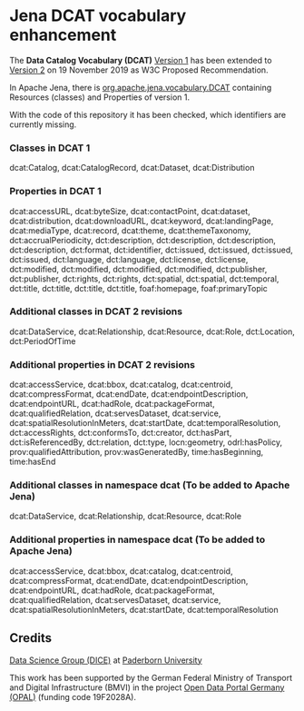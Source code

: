 # Jena DCAT vocabulary enhancement

The **Data Catalog Vocabulary (DCAT)**
[Version 1](https://www.w3.org/TR/2014/REC-vocab-dcat-20140116/)
has been extended to
[Version 2](https://www.w3.org/TR/2019/PR-vocab-dcat-2-20191119/)
on 19 November 2019 as W3C Proposed Recommendation.

In Apache Jena, there is
[org.apache.jena.vocabulary.DCAT](https://github.com/apache/jena/blob/d11b5c8ea739068abd1ab53fc1360e536d6ea471/jena-core/src/main/java/org/apache/jena/vocabulary/DCAT.java)
containing Resources (classes) and Properties of version 1.

With the code of this repository it has been checked, which identifiers are currently missing.

### Classes in DCAT 1

dcat:Catalog, dcat:CatalogRecord, dcat:Dataset, dcat:Distribution

### Properties in DCAT 1

dcat:accessURL, dcat:byteSize, dcat:contactPoint, dcat:dataset, dcat:distribution, dcat:downloadURL, dcat:keyword, dcat:landingPage, dcat:mediaType, dcat:record, dcat:theme, dcat:themeTaxonomy, dct:accrualPeriodicity, dct:description, dct:description, dct:description, dct:description, dct:format, dct:identifier, dct:issued, dct:issued, dct:issued, dct:issued, dct:language, dct:language, dct:license, dct:license, dct:modified, dct:modified, dct:modified, dct:modified, dct:publisher, dct:publisher, dct:rights, dct:rights, dct:spatial, dct:spatial, dct:temporal, dct:title, dct:title, dct:title, dct:title, foaf:homepage, foaf:primaryTopic

### Additional classes in DCAT 2 revisions

dcat:DataService, dcat:Relationship, dcat:Resource, dcat:Role, dct:Location, dct:PeriodOfTime

### Additional properties in DCAT 2 revisions

dcat:accessService, dcat:bbox, dcat:catalog, dcat:centroid, dcat:compressFormat, dcat:endDate, dcat:endpointDescription, dcat:endpointURL, dcat:hadRole, dcat:packageFormat, dcat:qualifiedRelation, dcat:servesDataset, dcat:service, dcat:spatialResolutionInMeters, dcat:startDate, dcat:temporalResolution, dct:accessRights, dct:conformsTo, dct:creator, dct:hasPart, dct:isReferencedBy, dct:relation, dct:type, locn:geometry, odrl:hasPolicy, prov:qualifiedAttribution, prov:wasGeneratedBy, time:hasBeginning, time:hasEnd

### Additional classes in namespace dcat (To be added to Apache Jena)

dcat:DataService, dcat:Relationship, dcat:Resource, dcat:Role

### Additional properties in namespace dcat (To be added to Apache Jena)

dcat:accessService, dcat:bbox, dcat:catalog, dcat:centroid, dcat:compressFormat, dcat:endDate, dcat:endpointDescription, dcat:endpointURL, dcat:hadRole, dcat:packageFormat, dcat:qualifiedRelation, dcat:servesDataset, dcat:service, dcat:spatialResolutionInMeters, dcat:startDate, dcat:temporalResolution

## Credits

[Data Science Group (DICE)](https://dice-research.org/) at [Paderborn University](https://www.uni-paderborn.de/)

This work has been supported by the German Federal Ministry of Transport and Digital Infrastructure (BMVI) in the project [Open Data Portal Germany (OPAL)](http://projekt-opal.de/) (funding code 19F2028A).
